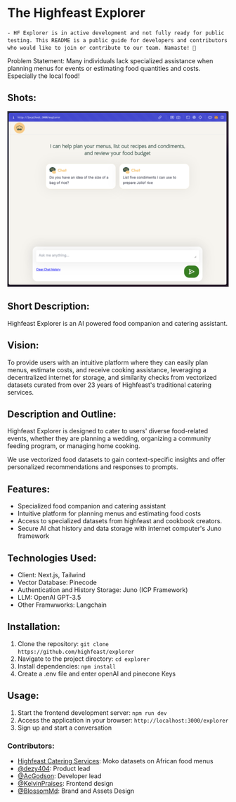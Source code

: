 # The Highfeast Explorer

`- HF Explorer is in active development and not fully ready for public testing. This README is a public guide for developers and contributors who would like to join or contribute to our team. Namaste! 🙇`

Problem Statement:
Many individuals lack specialized assistance when planning menus for events or estimating food quantities and costs. Especially the local food!

## Shots:

![Explorer showcase](public/showcase.png)


## Short Description:

Highfeast Explorer is an AI powered food companion and catering assistant.

## Vision:

To provide users with an intuitive platform where they can easily plan menus, estimate costs, and receive cooking assistance, leveraging a decentralized internet for storage, and similarity checks from vectorized datasets curated from over 23 years of Highfeast's traditional catering services.

## Description and Outline:

Highfeast Explorer is designed to cater to users' diverse food-related events, whether they are planning a wedding, organizing a community feeding program, or managing home cooking. 

We use vectorized food datasets to gain context-specific insights and offer personalized recommendations and responses to prompts.

## Features:

- Specialized food companion and catering assistant
- Intuitive platform for planning menus and estimating food costs
- Access to specialized datasets from highfeast and cookbook creators.
- Secure AI chat history and data storage with internet computer's Juno framework

## Technologies Used:

- Client: Next.js, Tailwind
- Vector Database: Pinecode
- Authentication and History Storage: Juno (ICP Framework)
- LLM: OpenAI GPT-3.5
- Other Framwworks: Langchain

## Installation:

1. Clone the repository: `git clone  https://github.com/highfeast/explorer`
2. Navigate to the project directory: `cd explorer`
3. Install dependencies: `npm install`
4. Create a .env file and enter openAI and pinecone Keys

## Usage:

1. Start the frontend development server: `npm run dev`
2. Access the application in your browser: `http://localhost:3000/explorer`
3. Sign up and start a conversation

### Contributors:

- [Highfeast Catering Services](https://www.instagram.com/highfeast_ng): Moko datasets on African food menus 
- [@dezy404](): Product lead
- [@AcGodson](): Developer lead
- [@KelvinPraises](): Frontend design
- [@BlossomMd](): Brand and Assets Design

